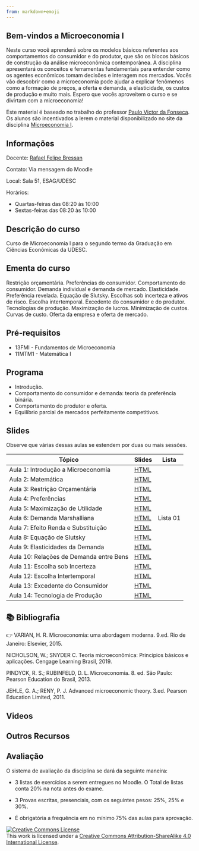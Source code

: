 ```yaml
---
from: markdown+emoji
---
```

## Bem-vindos a Microeconomia I

Neste curso você aprenderá sobre os modelos básicos referentes aos comportamentos do consumidor e do produtor, que são os blocos básicos de construção da análise microeconômica contemporânea. A disciplina apresentará os conceitos e ferramentas fundamentais para entender como os agentes econômicos tomam decisões e interagem nos mercados. Vocês vão descobrir como a microeconomia pode ajudar a explicar fenômenos como a formação de preços, a oferta e demanda, a elasticidade, os custos de produção e muito mais. Espero que vocês aproveitem o curso e se divirtam com a microeconomia!

Este material é baseado no trabalho do professor [Paulo Victor da Fonseca](https://pvfonseca.github.io). Os alunos são incentivados a lerem o material disponibilizado no site da disciplina [Microeconomia I](https://pvfonseca.github.io/teaching/micro/).


## Informações

Docente: <a href="https://rafaelbressan.netlify.app"> Rafael Felipe Bressan </a>

Contato: Via mensagem do Moodle

Local: Sala 51, ESAG/UDESC

Horários:

* Quartas-feiras das 08:20 às 10:00
* Sextas-feiras das 08:20 às 10:00
 
## Descrição do curso

Curso de Microeconomia I para o segundo termo da Graduação em Ciências Econômicas da UDESC.

## Ementa do curso

Restrição orçamentária. Preferências do consumidor. Comportamento do consumidor. Demanda individual e demanda de mercado. Elasticidade. Preferência revelada. Equação de Slutsky. Escolhas sob incerteza e ativos de risco. Escolha intertemporal. Excedente do consumidor e do produtor. Tecnologias de produção. Maximização de lucros. Minimização de custos. Curvas de custo. Oferta da empresa e oferta de mercado.</p>

## Pré-requisitos

* 13FMI - Fundamentos de Microeconomia
* 11MTM1 - Matemática I

## Programa

* Introdução.
* Comportamento do consumidor e demanda: teoria da preferência binária.
* Comportamento do produtor e oferta.
* Equilíbrio parcial de mercados perfeitamente competitivos.

## Slides

Observe que várias dessas aulas se estendem por duas ou mais sessões.

| Tópico                                                   | Slides                                                                                                              | Lista                                                                                                   |
|----------------------------------------------------------|---------------------------------------------------------------------------------------------------------------------|---------------------------------------------------------------------------------------------------------|
| Aula 1: Introdução a Microeconomia | [HTML](https://raw.githack.com/rfbressan/micro1/master/src/slides/Aula01-Introducao.html)   | |
| Aula 2: Matemática | [HTML](https://raw.githack.com/rfbressan/micro1/master/src/slides/Aula02-matematica.html) | |
| Aula 3: Restrição Orçamentária | [HTML](https://raw.githack.com/rfbressan/micro1/master/src/slides/Aula03-RestricaoOrcamentaria.html) | |
| Aula 4: Preferências | [HTML](https://raw.githack.com/rfbressan/micro1/master/src/slides/Aula04-Preferencias.html) | |
| Aula 5: Maximização de Utilidade | [HTML](https://raw.githack.com/rfbressan/micro1/master/src/slides/Aula05-maximizacao-utilidade.html) | |
| Aula 6: Demanda Marshalliana | [HTML](https://raw.githack.com/rfbressan/micro1/master/src/slides/Aula06-demanda-marshalliana.html) | Lista 01|
| Aula 7: Efeito Renda e Substituição | [HTML](https://raw.githack.com/rfbressan/micro1/master/src/slides/Aula07-Efeito-Renda.html) | |
| Aula 8: Equação de Slutsky | [HTML](https://raw.githack.com/rfbressan/micro1/master/src/slides/Aula08-Slutsky.html) | |
| Aula 9: Elasticidades da Demanda | [HTML](https://raw.githack.com/rfbressan/micro1/master/src/slides/Aula09-Elasticidade-Demanda.html) | |
| Aula 10: Relações de Demanda entre Bens | [HTML](https://raw.githack.com/rfbressan/micro1/master/src/slides/Aula10-Relacoes-Demanda.html) | |
| Aula 11: Escolha sob Incerteza | [HTML](https://raw.githack.com/rfbressan/micro1/master/src/slides/Aula11-Incerteza.html) | |
| Aula 12: Escolha Intertemporal | [HTML](https://raw.githack.com/rfbressan/micro1/master/src/slides/Aula12-Intertemporal.html) | |
| Aula 13: Excedente do Consumidor | [HTML](https://raw.githack.com/rfbressan/micro1/master/src/slides/Aula13-Excedente.html) | |
| Aula 14: Tecnologia de Produção | [HTML](https://raw.githack.com/rfbressan/micro1/master/src/slides/Aula14-Tecnologia.html) | |


## :books: Bibliografia 

👉 VARIAN, H. R. Microeconomia: uma abordagem moderna. 9.ed. Rio de Janeiro: Elsevier, 2015.

NICHOLSON, W.; SNYDER C. Teoria microeconômica: Princípios básicos e aplicações. Cengage Learning Brasil, 2019.

PINDYCK, R. S.; RUBINFELD, D. L. Microeconomia. 8. ed. São Paulo: Pearson Education do Brasil, 2013.

JEHLE, G. A.; RENY, P. J. Advanced microeconomic theory. 3.ed. Pearson Education Limited, 2011.



## Videos



## Outros Recursos



## Avaliação

O sistema de avaliação da disciplina se dará da seguinte maneira:

- 3 listas de exercícios a serem entregues no Moodle. O Total de listas conta 20% na nota antes do exame.

- 3 Provas escritas, presenciais, com os seguintes pesos: 25%, 25% e 30%.

- É obrigatória a frequência em no mínimo 75% das aulas para aprovação.


<a rel="license" href="http://creativecommons.org/licenses/by-sa/4.0/"><img alt="Creative Commons License" style="border-width:0" src="https://i.creativecommons.org/l/by-sa/4.0/88x31.png" /></a><br />This work is licensed under a <a rel="license" href="http://creativecommons.org/licenses/by-sa/4.0/">Creative Commons Attribution-ShareAlike 4.0 International License</a>.

